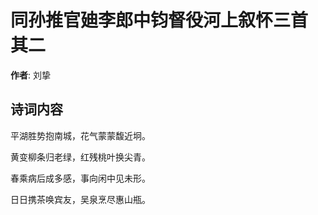 # 同孙推官廸李郎中钧督役河上叙怀三首  其二

**作者**: 刘挚

## 诗词内容

平湖胜势抱南城，花气蒙蒙馥近坰。

黄变柳条归老绿，红残桃叶换尖青。

春乘病后成多感，事向闲中见未形。

日日携茶唤宾友，吴泉烹尽惠山瓶。

